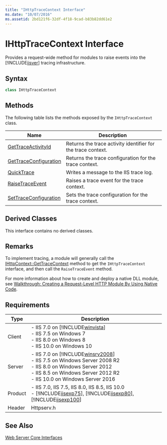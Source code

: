 ```yaml
---
title: "IHttpTraceContext Interface"
ms.date: "10/07/2016"
ms.assetid: 2bd121f6-32df-4f18-9cad-b83b82dd61e2
---
```

# IHttpTraceContext Interface
Provides a request-wide method for modules to raise events into the [!INCLUDE[iisver](../../wmi-provider/includes/iisver-md.md)] tracing infrastructure.  
  
## Syntax  
  
```cpp  
class IHttpTraceContext  
```  
  
## Methods  
 The following table lists the methods exposed by the `IHttpTraceContext` class.  
  
|Name|Description|  
|----------|-----------------|  
|[GetTraceActivityId](../../web-development-reference/native-code-api-reference/ihttptracecontext-gettraceactivityid-method.md)|Returns the trace activity identifier for the trace context.|  
|[GetTraceConfiguration](../../web-development-reference/native-code-api-reference/ihttptracecontext-gettraceconfiguration-method.md)|Returns the trace configuration for the trace context.|  
|[QuickTrace](../../web-development-reference/native-code-api-reference/ihttptracecontext-quicktrace-method.md)|Writes a message to the IIS trace log.|  
|[RaiseTraceEvent](../../web-development-reference/native-code-api-reference/ihttptracecontext-raisetraceevent-method.md)|Raises a trace event for the trace context.|  
|[SetTraceConfiguration](../../web-development-reference/native-code-api-reference/ihttptracecontext-settraceconfiguration-method.md)|Sets the trace configuration for the trace context.|  
  
## Derived Classes  
 This interface contains no derived classes.  
  
## Remarks  
 To implement tracing, a module will generally call the [IHttpContext::GetTraceContext](../../web-development-reference/native-code-api-reference/ihttpcontext-gettracecontext-method.md) method to get the `IHttpTraceContext` interface, and then call the `RaiseTraceEvent` method.  
  
 For more information about how to create and deploy a native DLL module, see [Walkthrough: Creating a Request-Level HTTP Module By Using Native Code](../../web-development-reference/native-code-development-overview/walkthrough-creating-a-request-level-http-module-by-using-native-code.md).  
  
## Requirements  
  
|Type|Description|  
|----------|-----------------|  
|Client|-   IIS 7.0 on [!INCLUDE[winvista](../../wmi-provider/includes/winvista-md.md)]<br />-   IIS 7.5 on Windows 7<br />-   IIS 8.0 on Windows 8<br />-   IIS 10.0 on Windows 10|  
|Server|-   IIS 7.0 on [!INCLUDE[winsrv2008](../../wmi-provider/includes/winsrv2008-md.md)]<br />-   IIS 7.5 on Windows Server 2008 R2<br />-   IIS 8.0 on Windows Server 2012<br />-   IIS 8.5 on Windows Server 2012 R2<br />-   IIS 10.0 on Windows Server 2016|  
|Product|-   IIS 7.0, IIS 7.5, IIS 8.0, IIS 8.5, IIS 10.0<br />-   [!INCLUDE[iisexp75](../../web-development-reference/native-code-api-reference/includes/iisexp75-md.md)], [!INCLUDE[iisexp80](../../web-development-reference/native-code-api-reference/includes/iisexp80-md.md)], [!INCLUDE[iisexp100](../../web-development-reference/native-code-api-reference/includes/iisexp100-md.md)]|  
|Header|Httpserv.h|  
  
## See Also  
 [Web Server Core Interfaces](../../web-development-reference/native-code-api-reference/web-server-core-interfaces.md)
